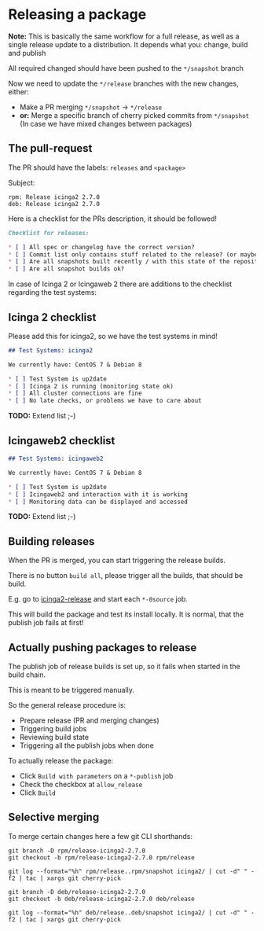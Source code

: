 Releasing a package
===================

**Note:** This is basically the same workflow for a full release, as well as a single release update to a distribution. It depends what you: change, build and publish

All required changed should have been pushed to the `*/snapshot` branch

Now we need to update the `*/release` branches with the new changes, either:

* Make a PR merging `*/snapshot` -> `*/release`
* **or:** Merge a specific branch of cherry picked commits from `*/snapshot` (In case we have mixed changes between packages)

## The pull-request

The PR should have the labels: `releases` and `<package>`

Subject:

    rpm: Release icinga2 2.7.0
    deb: Release icinga2 2.7.0

Here is a checklist for the PRs description, it should be followed!

```markdown
Checklist for releases:

* [ ] All spec or changelog have the correct version?
* [ ] Commit list only contains stuff related to the release? (or maybe doc changes)
* [ ] Are all snapshots built recently / with this state of the repository?
* [ ] Are all snapshot builds ok?
```

In case of Icinga 2 or Icingaweb 2 there are additions to the checklist regarding the test systems:

## Icinga 2 checklist

Please add this for icinga2, so we have the test systems in mind!

```markdown
## Test Systems: icinga2

We currently have: CentOS 7 & Debian 8

* [ ] Test System is up2date
* [ ] Icinga 2 is running (monitoring state ok)
* [ ] All cluster connections are fine
* [ ] No late checks, or problems we have to care about
```

**TODO:** Extend list ;-)

## Icingaweb2 checklist

```markdown
## Test Systems: icingaweb2

We currently have: CentOS 7 & Debian 8

* [ ] Test System is up2date
* [ ] Icingaweb2 and interaction with it is working
* [ ] Monitoring data can be displayed and accessed
```

**TODO:** Extend list ;-)

## Building releases

When the PR is merged, you can start triggering the release builds.

There is no button `build all`, please trigger all the builds, that should be build.

E.g. go to [icinga2-release](https://build.icinga.com/job/icinga2-release/) and start each `*-0source` job.

This will build the package and test its install locally. It is normal, that the publish job fails at first!

## Actually pushing packages to release

The publish job of release builds is set up, so it fails when started in the build chain.

This is meant to be triggered manually.

So the general release procedure is:

* Prepare release (PR and merging changes)
* Triggering build jobs
* Reviewing build state
* Triggering all the publish jobs when done

To actually release the package:

* Click `Build with parameters` on a `*-publish` job
* Check the checkbox at `allow_release`
* Click `Build`

## Selective merging

To merge certain changes here a few git CLI shorthands:

```
git branch -D rpm/release-icinga2-2.7.0
git checkout -b rpm/release-icinga2-2.7.0 rpm/release

git log --format="%h" rpm/release..rpm/snapshot icinga2/ | cut -d" " -f2 | tac | xargs git cherry-pick

git branch -D deb/release-icinga2-2.7.0
git checkout -b deb/release-icinga2-2.7.0 deb/release

git log --format="%h" deb/release..deb/snapshot icinga2/ | cut -d" " -f2 | tac | xargs git cherry-pick
```
